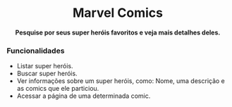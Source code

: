 <h1 align="center">Marvel Comics</h1>
<p align="center"><strong>Pesquise por seus super heróis favoritos e veja mais detalhes deles.</strong></p>

<h3>Funcionalidades</h3>
<ul>
  <li>Listar super heróis.</li>
  <li>Buscar super heróis.</li>
  <li>Ver informações sobre um super heróis, como: Nome, uma descrição e as comics que ele particiou.</li>
  <li>Acessar a página de uma determinada comic.</li>
</ul>